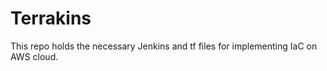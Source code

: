 # Terrakins

This repo holds the necessary Jenkins and tf files for implementing IaC on AWS cloud.


